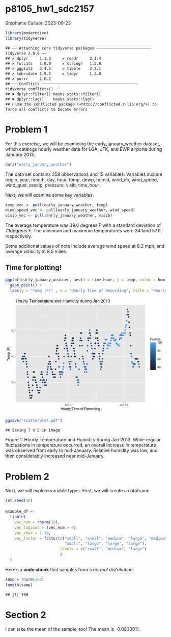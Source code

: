 p8105_hw1_sdc2157
================
Stephanie Calluori
2023-09-23

``` r
library(moderndive)
library(tidyverse)
```

    ## ── Attaching core tidyverse packages ──────────────────────── tidyverse 2.0.0 ──
    ## ✔ dplyr     1.1.3     ✔ readr     2.1.4
    ## ✔ forcats   1.0.0     ✔ stringr   1.5.0
    ## ✔ ggplot2   3.4.3     ✔ tibble    3.2.1
    ## ✔ lubridate 1.9.2     ✔ tidyr     1.3.0
    ## ✔ purrr     1.0.2     
    ## ── Conflicts ────────────────────────────────────────── tidyverse_conflicts() ──
    ## ✖ dplyr::filter() masks stats::filter()
    ## ✖ dplyr::lag()    masks stats::lag()
    ## ℹ Use the conflicted package (<http://conflicted.r-lib.org/>) to force all conflicts to become errors

# Problem 1

For this exercise, we will be examining the early_january_weather
dataset, which catalogs hourly weather data for LGA, JFK, and EWR
airports during January 2013.

``` r
data("early_january_weather")
```

The data set contains 358 observations and 15 variables. Variables
include origin, year, month, day, hour, temp, dewp, humid, wind_dir,
wind_speed, wind_gust, precip, pressure, visib, time_hour .

Next, we will examine some key variables.

``` r
temp_vec <- pull(early_january_weather, temp)
wind_speed_vec <- pull(early_january_weather, wind_speed)
visib_vec <- pull(early_january_weather, visib)
```

The average temperature was 39.6 degrees F with a standard deviation of
7.1degrees F. The minimum and maximum temperatures were 24.1and 57.9,
respectively.

Some additional values of note include average wind speed at 8.2 mph,
and average visibility at 8.5 miles.

## Time for plotting!

``` r
ggplot(early_january_weather, aes(x = time_hour, y = temp, color = humid)) + 
  geom_point() +
  labs(y = "Temp (F)" , x = "Hourly Time of Recording", title = "Hourly Temperature and Humidity during Jan 2013")
```

![](template_files/figure-gfm/unnamed-chunk-4-1.png)<!-- -->

``` r
ggsave("scatterplot.pdf")
```

    ## Saving 7 x 5 in image

Figure 1: Hourly Temperature and Humidity during Jan 2013. While regular
fluctuations in temperature occurred, an overall increase in temperature
was observed from early to mid-January. Relative humidity was low, and
then considerably increased near mid-January.

# Problem 2

Next, we will explore variable types. First, we will create a dataframe.

``` r
set.seed(10)

example_df <-
  tibble(
    vec_num = rnorm(10),
    vec_logical = (vec_num > 0),
    vec_char = 1:10,
    vec_factor = factor(c("small", "small", "medium", "large", "medium", "large", 
                          "small", "large", "large", "large"),
                        levels = c("small", "medium", "large")
                        )
  )
```

Here’s a **code chunk** that samples from a *normal distribution*:

``` r
samp = rnorm(100)
length(samp)
```

    ## [1] 100

# Section 2

I can take the mean of the sample, too! The mean is -0.0833011.
